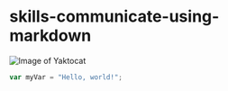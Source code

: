 # skills-communicate-using-markdown
![Image of Yaktocat](https://octodex.github.com/images/yaktocat.png)
``` javascript
var myVar = "Hello, world!";
```
